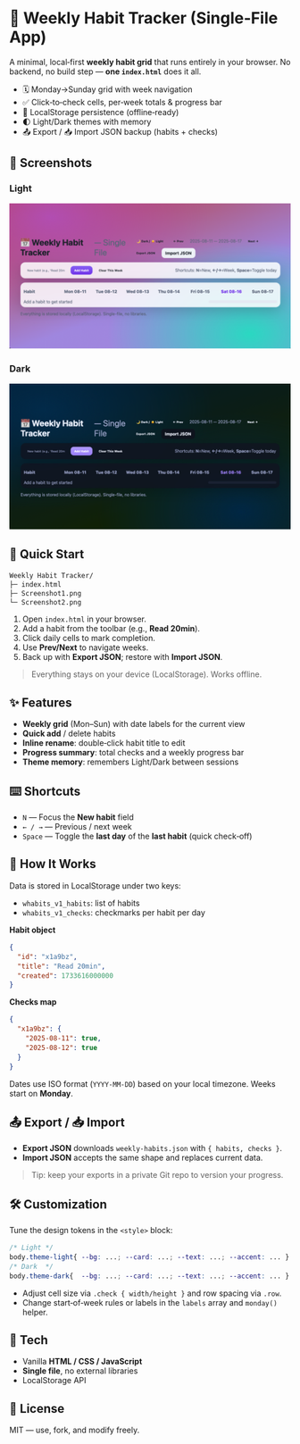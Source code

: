 # 📅 Weekly Habit Tracker (Single‑File App)

A minimal, local‑first **weekly habit grid** that runs entirely in your browser. No backend, no build step — **one `index.html`** does it all.

* 🗓️ Monday→Sunday grid with week navigation
* ✅ Click‑to‑check cells, per‑week totals & progress bar
* 💾 LocalStorage persistence (offline‑ready)
* 🌓 Light/Dark themes with memory
* 📤 Export / 📥 Import JSON backup (habits + checks)

## 📸 Screenshots

### Light

![Weekly Habit Tracker — Light](Screenshot1.png)

### Dark

![Weekly Habit Tracker — Dark](Screenshot2.png)


## 🚀 Quick Start

```text
Weekly Habit Tracker/
├─ index.html
├─ Screenshot1.png
└─ Screenshot2.png
```

1. Open `index.html` in your browser.
2. Add a habit from the toolbar (e.g., **Read 20min**).
3. Click daily cells to mark completion.
4. Use **Prev/Next** to navigate weeks.
5. Back up with **Export JSON**; restore with **Import JSON**.

> Everything stays on your device (LocalStorage). Works offline.


## ✨ Features

* **Weekly grid** (Mon–Sun) with date labels for the current view
* **Quick add** / delete habits
* **Inline rename**: double‑click habit title to edit
* **Progress summary**: total checks and a weekly progress bar
* **Theme memory**: remembers Light/Dark between sessions


## ⌨️ Shortcuts

* `N` — Focus the **New habit** field
* `← / →` — Previous / next week
* `Space` — Toggle the **last day** of the **last habit** (quick check‑off)


## 🧠 How It Works

Data is stored in LocalStorage under two keys:

* `whabits_v1_habits`: list of habits
* `whabits_v1_checks`: checkmarks per habit per day

**Habit object**

```json
{
  "id": "x1a9bz",
  "title": "Read 20min",
  "created": 1733616000000
}
```

**Checks map**

```json
{
  "x1a9bz": {
    "2025-08-11": true,
    "2025-08-12": true
  }
}
```

Dates use ISO format (`YYYY-MM-DD`) based on your local timezone. Weeks start on **Monday**.


## 📤 Export / 📥 Import

* **Export JSON** downloads `weekly-habits.json` with `{ habits, checks }`.
* **Import JSON** accepts the same shape and replaces current data.

> Tip: keep your exports in a private Git repo to version your progress.


## 🛠 Customization

Tune the design tokens in the `<style>` block:

```css
/* Light */
body.theme-light{ --bg: ...; --card: ...; --text: ...; --accent: ... }
/* Dark  */
body.theme-dark{  --bg: ...; --card: ...; --text: ...; --accent: ... }
```
* Adjust cell size via `.check { width/height }` and row spacing via `.row`.
* Change start‑of‑week rules or labels in the `labels` array and `monday()` helper.


## 🧰 Tech

* Vanilla **HTML / CSS / JavaScript**
* **Single file**, no external libraries
* LocalStorage API

## 📄 License
MIT — use, fork, and modify freely.
